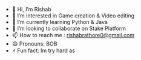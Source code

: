 - 👋 Hi, I’m Rishab
- 👀 I’m interested in Game creation & Video editing
- 🌱 I’m currently learning Python & Java 
- 💞️ I’m looking to collaborate on Stake Platform
- 📫 How to reach me : rishabrathore0@gmail.com
- 😄 Pronouns: BOB
- ⚡ Fun fact: Im try hard as 

<!---
Psykidx420/Psykidx420 is a ✨ special ✨ repository because its `README.md` (this file) appears on your GitHub profile.
You can click the Preview link to take a look at your changes.
--->
